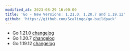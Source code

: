 ```yaml
---
modified_at: 2023-08-29 16:00:00
title: 'Go - New Versions: 1.21.0, 1.20.7 and 1.19.12'
github: 'https://github.com/Scalingo/go-buildpack'
---
```


* Go 1.21.0 [changelog](https://go.dev/doc/devel/release#go1.21)
* Go 1.20.7 [changelog](https://go.dev/doc/devel/release#go1.20)
* Go 1.19.12 [changelog](https://go.dev/doc/devel/release#go1.19)
